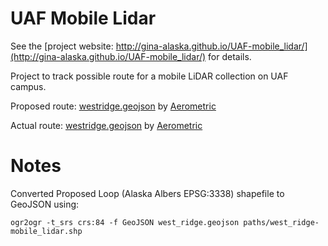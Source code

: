 UAF Mobile Lidar
================

See the [project website: http://gina-alaska.github.io/UAF-mobile_lidar/](http://gina-alaska.github.io/UAF-mobile_lidar/) for details.

Project to track possible route for a mobile LiDAR collection on UAF campus.

Proposed route: [westridge.geojson](https://github.com/gina-alaska/UAF-mobile_lidar/blob/master/west_ridge.geojson) by [Aerometric](http://www.aerometric.com/)


Actual route: [westridge.geojson](https://github.com/gina-alaska/UAF-mobile_lidar/blob/master/actual_loop.geojson) by [Aerometric](http://www.aerometric.com/)

Notes
=====

Converted Proposed Loop (Alaska Albers EPSG:3338) shapefile to GeoJSON using:

```shell
ogr2ogr -t_srs crs:84 -f GeoJSON west_ridge.geojson paths/west_ridge-mobile_lidar.shp
```
